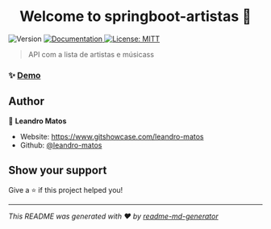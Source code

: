 <h1 align="center">Welcome to springboot-artistas 👋</h1>
<p>
  <img alt="Version" src="https://img.shields.io/badge/version-1.0.1-blue.svg?cacheSeconds=2592000" />
  <a href="https://github.com/leandro-matos/springboot-artistas" target="_blank">
    <img alt="Documentation" src="https://img.shields.io/badge/documentation-yes-brightgreen.svg" />
  </a>
  <a href="#" target="_blank">
    <img alt="License: MITT" src="https://img.shields.io/badge/License-MITT-yellow.svg" />
  </a>
</p>

> API com a lista de artistas e músicass

### ✨ [Demo](https://github.com/leandro-matos/springboot-artistas)

## Author

👤 **Leandro Matos**

* Website: https://www.gitshowcase.com/leandro-matos
* Github: [@leandro-matos](https://github.com/leandro-matos)

## Show your support

Give a ⭐️ if this project helped you!

***
_This README was generated with ❤️ by [readme-md-generator](https://github.com/kefranabg/readme-md-generator)_